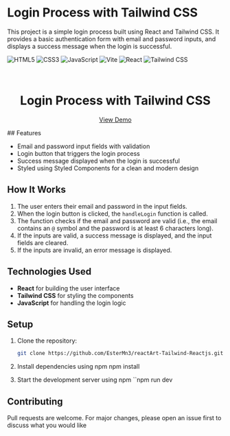 # Login Process with Tailwind CSS

This project is a simple login process built using React and Tailwind CSS. It provides a basic authentication form with email and password inputs, and displays a success message when the login is successful.

![HTML5](https://img.shields.io/badge/HTML5-E34F26?style=for-the-badge&logo=html5&logoColor=white)
![CSS3](https://img.shields.io/badge/CSS3-1572B6?style=for-the-badge&logo=css3&logoColor=white)
![JavaScript](https://img.shields.io/badge/JavaScript-F7DF1E?style=for-the-badge&logo=javascript&logoColor=black)
![Vite](https://img.shields.io/badge/Vite-646CFF?style=for-the-badge&logo=vite&logoColor=white)
![React](https://img.shields.io/badge/React-61DAFB?style=for-the-badge&logo=react&logoColor=black)
![Tailwind CSS](https://img.shields.io/badge/Tailwind%20CSS-06B6D4?style=for-the-badge&logo=tailwindcss&logoColor=white)

<!-- PROJECT LOGO -->
<br />
<div align="center">
  <h1 align="center">Login Process with Tailwind CSS</h1>

  <p align="center">
    <a href="https://reactart-tailwind-ester.netlify.app/">View Demo</a>
  </p>
</div>
## Features

- Email and password input fields with validation
- Login button that triggers the login process
- Success message displayed when the login is successful
- Styled using Styled Components for a clean and modern design

## How It Works

1. The user enters their email and password in the input fields.
2. When the login button is clicked, the `handleLogin` function is called.
3. The function checks if the email and password are valid (i.e., the email contains an `@` symbol and the password is at least 6 characters long).
4. If the inputs are valid, a success message is displayed, and the input fields are cleared.
5. If the inputs are invalid, an error message is displayed.

## Technologies Used

- **React** for building the user interface
- **Tailwind CSS** for styling the components
- **JavaScript** for handling the login logic

## Setup

1. Clone the repository:

   ```bash
   git clone https://github.com/EsterMn3/reactArt-Tailwind-Reactjs.git

   ```

2. Install dependencies using npm
   npm install

3. Start the development server using npm
   ``npm run dev

## Contributing

Pull requests are welcome. For major changes, please open an issue first to discuss what you would like
